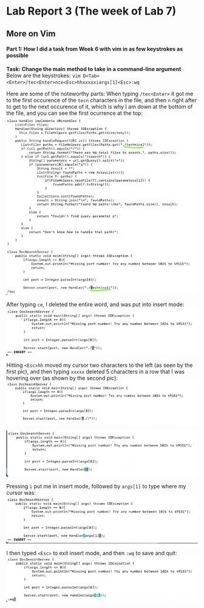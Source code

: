 # Lab Report 3 (The week of Lab 7)
## More on Vim

#### Part 1: How I did a task from Week 6 with vim in as few keystrokes as possible
**Task: Change the main method to take in a command-line argument**
Below are the keystrokes:
`vim D<Tab><Enter>/tec<Enter>nce<Esc>hhxxxxxiargs[1]<Esc>:wq`

Here are some of the noteworthy parts:
When typing `/tec<Enter>` it got me to the first occurence of the `tecn` characters in the file, and then `n` right after to get to the next occurence of it, which is why I am down at the bottom of the file, and you can see the first ocurrence at the top:
![Image](/Images/%3Atec%20%3Center%3E%20example.png)

After typing `ce`, I deleted the entire word, and was put into insert mode:
![Image](/Images/deleted-technical.png)

Hitting `<Esc>hh` moved my cursor two characters to the left (as seen by the first pic), and then typing `xxxxx` deleted 5 characters in a row that I was hovering over (as shown by the second pic):
![Image](/Images/hh-cursor-left.png)

![Image](/Images/xxxxx.png)

Pressing `i` put me in insert mode, followed by `args[1]` to type where my cursor was:
![Image](/Images/args%5B1%5D.png)

I then typed `<Esc>` to exit insert mode, and then `:wq` to save and quit:
![Image](/Images/save-and-quit.png)

